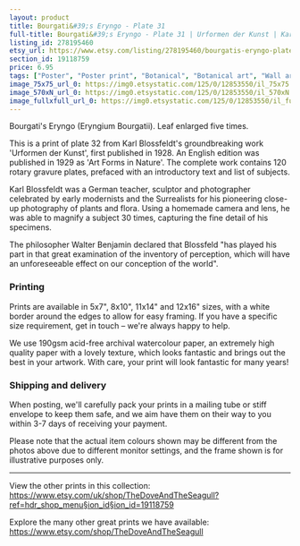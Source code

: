```yaml
---
layout: product
title: Bourgati&#39;s Eryngo - Plate 31 
full-title: Bourgati&#39;s Eryngo - Plate 31 | Urformen der Kunst | Karl Blossfeldt | Botanical print, wall art, room decor, black & white, sepia, vintage
listing_id: 278195460
etsy_url: https://www.etsy.com/listing/278195460/bourgatis-eryngo-plate-31-urformen-der?utm_source=thedoveandtheseagull&utm_medium=api&utm_campaign=api
section_id: 19118759
price: 6.95
tags: ["Poster", "Poster print", "Botanical", "Botanical art", "Wall art", "Botanical poster", "Photograph", "Vintage", "Leaf", "Black and white", "Sepia", "Minimal", "High quality print"]
image_75x75_url_0: https://img0.etsystatic.com/125/0/12853550/il_75x75.1049153328_bpzp.jpg
image_570xN_url_0: https://img0.etsystatic.com/125/0/12853550/il_570xN.1049153328_bpzp.jpg
image_fullxfull_url_0: https://img0.etsystatic.com/125/0/12853550/il_fullxfull.1049153328_bpzp.jpg
---
```

Bourgati&#39;s Eryngo (Eryngium Bourgatii). Leaf enlarged five times.

This is a print of plate 32 from Karl Blossfeldt&#39;s groundbreaking work &#39;Urformen der Kunst&#39;, first published in 1928. An English edition was published in 1929 as &#39;Art Forms in Nature&#39;. The complete work contains 120 rotary gravure plates, prefaced with an introductory text and list of subjects.

Karl Blossfeldt was a German teacher, sculptor and photographer celebrated by early modernists and the Surrealists for his pioneering close-up photography of plants and flora. Using a homemade camera and lens, he was able to magnify a subject 30 times, capturing the fine detail of his specimens.

The philosopher Walter Benjamin declared that Blossfeld &quot;has played his part in that great examination of the inventory of perception, which will have an unforeseeable effect on our conception of the world&quot;. 

### Printing

Prints are available in 5x7&quot;, 8x10&quot;, 11x14&quot; and 12x16&quot; sizes, with a white border around the edges to allow for easy framing. If you have a specific size requirement, get in touch – we&#39;re always happy to help.

We use 190gsm acid-free archival watercolour paper, an extremely high quality paper with a lovely texture, which looks fantastic and brings out the best in your artwork. With care, your print will look fantastic for many years!

### Shipping and delivery

When posting, we&#39;ll carefully pack your prints in a mailing tube or stiff envelope to keep them safe, and we aim have them on their way to you within 3-7 days of receiving your payment.

Please note that the actual item colours shown may be different from the photos above due to different monitor settings, and the frame shown is for illustrative purposes only.

---

View the other prints in this collection: https://www.etsy.com/uk/shop/TheDoveAndTheSeagull?ref=hdr_shop_menu§ion_id§ion_id=19118759

Explore the many other great prints we have available: https://www.etsy.com/shop/TheDoveAndTheSeagull
